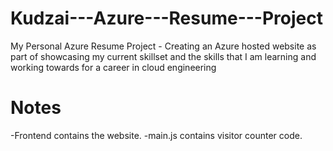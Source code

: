 # Kudzai---Azure---Resume---Project
My Personal Azure Resume Project - Creating an Azure hosted website as part of showcasing my current skillset and the skills that I am learning and working towards for a career in cloud engineering 

# Notes 
-Frontend contains the website.
-main.js contains visitor counter code.
